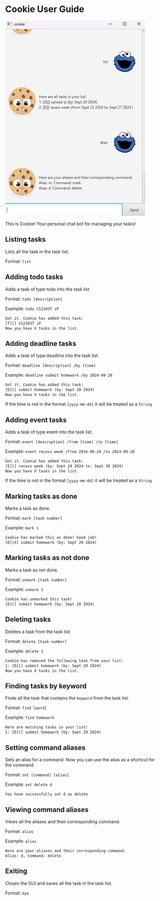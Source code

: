 # Cookie User Guide
![Ui.png](Ui.png)

This is Cookie! Your personal chat bot for managing your tasks!

## Listing tasks

Lists all the task in the task list.

Format: `list`

## Adding todo tasks

Adds a task of type todo into the task list.

Format: `todo [description]`

Example: `todo CS2103T iP`

```
Got it. Cookie has added this task:
[T][] CS2103T iP
Now you have X tasks in the list.
```

## Adding deadline tasks

Adds a task of type deadline into the task list.

Format: `deadline [description] /by [time]`

Example: `deadline submit homework /by 2024-09-20`

```
Got it. Cookie has added this task:
[D][] submit homework (by: Sept 20 2024)
Now you have X tasks in the list.
```
If the time is not in the format `[yyyy-mm-dd]` it will be treated as a `String`

## Adding event tasks

Adds a task of type event into the task list.

Format: `event [descruption] /from [time] /to [time]`

Example: `event recess week /from 2024-09-24 /to 2024-09-28`

```
Got it. Cookie has added this task:
[E][] recess week (by: Sept 24 2024 to: Sept 28 2024)
Now you have X tasks in the list.
```
If the time is not in the format `[yyyy-mm-dd]` it will be treated as a `String`

## Marking tasks as done

Marks a task as done.

Format: `mark [task number]`

Example: `mark 1`

```
Cookie has marked this as done! Good job!
[D][X] submit homework (by: Sept 20 2024)
```

## Marking tasks as not done

Marks a task as not done.

Format: `unmark [task number]`

Example: `unmark 1`

```
Cookie has unmarked this task!
[D][] submit homework (by: Sept 20 2024)
```

## Deleting tasks

Deletes a task from the task list.

Format: `delete [task number]`

Example: `delete 1`

```
Cookie has removed the following task from your list:
1: [D][] submit homework (by: Sept 20 2024)
Now you have X tasks in the list.
```

## Finding tasks by keyword

Finds all the task that contains the `keyword` from the task list.

Format: `find [word]`

Example: `find homework`

```
Here are matching tasks in your list!
1: [D][] submit homework (by: Sept 20 2024)
```

## Setting command aliases

Sets an alias for a command. Now you can use the alias as a shortcut for the command.

Format: `set [command] [alias]`

Example: `set delete d`

```
You have successfully set d as delete
```

## Viewing command aliases

Views all the aliases and their corresponding command.

Format: `alias`

Example: `alias`

```
Here are your aliases and their corresponding command:
Alias: d, Command: delete
```

## Exiting

Closes the GUI and saves all the task in the task list.

Format: `bye`
